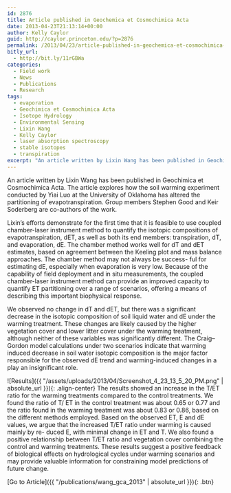 ```yaml
---
id: 2876
title: Article published in Geochemica et Cosmochimica Acta
date: 2013-04-23T21:13:14+00:00
author: Kelly Caylor
guid: http://caylor.princeton.edu/?p=2876
permalink: /2013/04/23/article-published-in-geochemica-et-cosmochimica-acta/
bitly_url:
  - http://bit.ly/11rGBWa
categories:
  - Field work
  - News
  - Publications
  - Research
tags:
  - evaporation
  - Geochimica et Cosmochimica Acta
  - Isotope Hydrology
  - Environmental Sensing
  - Lixin Wang
  - Kelly Caylor
  - laser absorption spectroscopy
  - stable isotopes
  - transpiration
excerpt: "An article written by Lixin Wang has been published in Geochimica et Cosmochimica Acta. "
---
```

An article written by Lixin Wang has been published in Geochimica et Cosmochimica Acta. The article explores how the soil warming experiment conducted by Yiai Luo at the University of Oklahoma has altered the partitioning of evapotranspiration. Group members Stephen Good and Keir Soderberg are co-authors of the work. <!--more-->

Lixin&#8217;s efforts demonstrate for the first time that it is feasible to use coupled chamber-laser instrument method to quantify the isotopic compositions of evapotranspiration, dET, as well as both its end members: transpiration, dT, and evaporation, dE. The chamber method works well for dT and dET estimates, based on agreement between the Keeling plot and mass balance approaches. The chamber method may not always be success- ful for estimating dE, especially when evaporation is very low. Because of the capability of field deployment and in situ measurements, the coupled chamber-laser instrument method can provide an improved capacity to quantify ET partitioning over a range of scenarios, offering a means of describing this important biophysical response.

We observed no change in dT and dET, but there was a significant decrease in the isotopic composition of soil liquid water and dE under the warming treatment. These changes are likely caused by the higher vegetation cover and lower litter cover under the warming treatment, although neither of these variables was significantly different. The Craig–Gordon model calculations under two scenarios indicate that warming induced decrease in soil water isotopic composition is the major factor responsible for the observed dE trend and warming-induced changes in a play an insignificant role. 

![Results]({{ "/assets/uploads/2013/04/Screenshot_4_23_13_5_20_PM.png" | absolute_url }}){: .align-center} The results showed an increase in the T/ET ratio for the warming treatments compared to the control treatments. We found the ratio of T/ ET in the control treatment was about 0.65 or 0.77 and the ratio found in the warming treatment was about 0.83 or 0.86, based on the different methods employed. Based on the observed ET, E and dE values, we argue that the increased T/ET ratio under warming is caused mainly by re- duced E, with minimal change in ET and T. We also found a positive relationship between T/ET ratio and vegetation cover combining the control and warming treatments. These results suggest a positive feedback of biological effects on hydrological cycles under warming scenarios and may provide valuable information for constraining model predictions of future change.

[Go to Article]({{ "/publications/wang_gca_2013" | absolute_url }}){: .btn}
